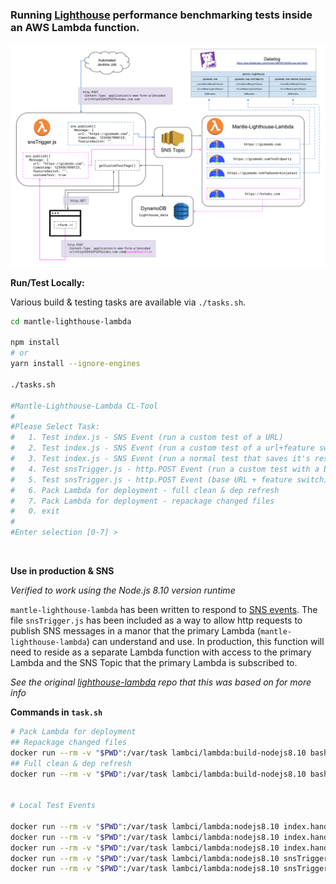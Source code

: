 
### Running [Lighthouse](https://github.com/GoogleChrome/lighthouse) performance benchmarking tests inside an AWS Lambda function.
![Diagram](Mantle-Lighthouse-Lambda_Diagram.svg)


**Run/Test Locally:**

Various build & testing tasks are available via `./tasks.sh`.

```sh
cd mantle-lighthouse-lambda

npm install
# or
yarn install --ignore-engines

./tasks.sh

#Mantle-Lighthouse-Lambda CL-Tool
#
#Please Select Task:
#   1. Test index.js - SNS Event (run a custom test of a URL)
#   2. Test index.js - SNS Event (run a custom test of a url+feature switch)
#   3. Test index.js - SNS Event (run a normal test that saves it's results to Datadog)
#   4. Test snsTrigger.js - http.POST Event (run a custom test with a base URL)
#   5. Test snsTrigger.js - http.POST Event (base URL + feature switch)
#   6. Pack Lambda for deployment - full clean & dep refresh
#   7. Pack Lambda for deployment - repackage changed files
#   0. exit
#
#Enter selection [0-7] >
```

<br/>

**Use in production & SNS**

*Verified to work using the Node.js 8.10 version runtime*

`mantle-lighthouse-lambda` has been written to respond to [SNS events](https://aws.amazon.com/sns/). The file `snsTrigger.js` has been included as a way to allow http requests to publish SNS messages in a manor that the primary Lambda (`mantle-lighthouse-lambda`) can understand and use. In production, this function will need to reside as a separate Lambda function with access to the primary Lambda and the SNS Topic that the primary Lambda is subscribed to.


*See the original [lighthouse-lambda](https://github.com/joytocode/lighthouse-lambda) repo that this was based on for more info*


**Commands in `task.sh`**

```sh
# Pack Lambda for deployment
## Repackage changed files
docker run --rm -v "$PWD":/var/task lambci/lambda:build-nodejs8.10 bash -c "rm -f mantle-lighthouse-lambda.zip && zip mantle-lighthouse-lambda.zip -r node_modules index.js package.json"
## Full clean & dep refresh
docker run --rm -v "$PWD":/var/task lambci/lambda:build-nodejs8.10 bash -c "rm -f mantle-lighthouse-lambda.zip && rm -rf node_modules && npm install && zip mantle-lighthouse-lambda.zip -r node_modules index.js package.json"


# Local Test Events

docker run --rm -v "$PWD":/var/task lambci/lambda:nodejs8.10 index.handler "$(cat ./testEvents/index_SNS-base-custom.json)"
docker run --rm -v "$PWD":/var/task lambci/lambda:nodejs8.10 index.handler "$(cat ./testEvents/index_SNS-featureSwitch.json)"
docker run --rm -v "$PWD":/var/task lambci/lambda:nodejs8.10 index.handler "$(cat ./testEvents/index_SNS-datadog.json)"
docker run --rm -v "$PWD":/var/task lambci/lambda:nodejs8.10 snsTrigger.handler "$(cat ./testEvents/snsTrigger_POST-base.json)"
docker run --rm -v "$PWD":/var/task lambci/lambda:nodejs8.10 snsTrigger.handler "$(cat ./testEvents/snsTrigger_POST-customWfeatureSwitch.json)"
```


